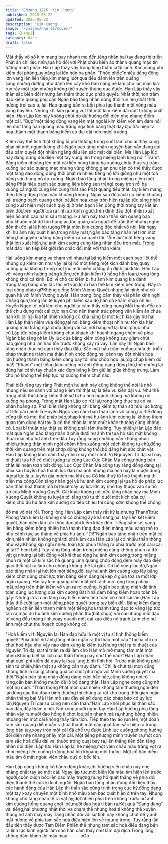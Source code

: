 ```yaml
---
title: "Chương 1225: Kim Cương"
published: 2025-05-22
updated: 2025-05-22
description: 'Kim Cương'
image: '/images/han-li/cover/'
tags: [HanLi]
category: HanLi
draft: false
---
```


Mắt thấy vô số kim mang bay nhanh mà đến,tăng nhân hai tay
đang thi triển Phật ấn chỉ liếc nhìn,tựa hồ đối với Phật châu biến
ảo thành quang mạc tin tưởng mười phần.
Hàn Lập thấy vậy trong lòng thầm cười lạnh.
Kim mang phi kiếm đại phóng,uy năng lại lớn hơn ba phần.
"Phốc phốc"nhiều tiếng động lớn vang lên liên tiếp,kim mang lướt
qua đều đánh lên trên quầng sáng,nhưng dường như đánh lên
cây khô bàn nặng nề làm cho lục mạc kia run rẩy một trận nhưng
không thể xuyên thủng qua được.
Hàn Lập thấy vậy thần sắc biến đổi nhưng âm thầm thúc dục
pháp quyết.
Nhất thời,hơn trăm đạo kiếm quang phụ cận Ngân bào tăng nhân
đồng thời run lên,nhất thời hướng trời cao tụ lại.
Hào quang bắn ra bốn phía tạo thành một vòng màu vàng bay
lên.
Nhưng khi kim quang vụt tắt,một kim kiếm dài một trượng xuất
hiện.
Hàn Lập lúc này không chút do dự hướng đối diện nhẹ nhàng
điểm một cái.
"Bụp"một tiếng động vang lên,mặt ngoài kim kiếm vốn ảm đạm
nổi lên một tầng hàn quang màu trắng ngà,tinh băng thật dày lập
tức hiện ra hoá thành một thanh băng kiếm cự đại dài hơn mười
trượng.

Kiếm này thể tích thật khổng lồ,phi thường trong suốt làm cho ai
thấy cũng phải hít một ngụm lương khí.
Ngân bào tăng nhân nguyên bản vẫn đang cúi đầu bấm quyết đột
nhiên ngẩng đầu lên sắc mặt đại biến.
Mà Hàn Lập lúc này đang đứng đối diện một tay vung lên trong
miệng lạnh lùng nói "Trảm".
Băng kiếm nhoáng lên một cái liền hung hăng hạ xuống,chưa
thực sự trảm xuống lục sắc quang mạc nhưng vùng không gian
phụ cận có thể thấy được một tầng dao động,đồng thời phát ra
nhiều tiếng nổ lớn giống như một toà băng sơn hung hổ áp
xuống.
Ngân bào tăng nhân trong miệng niệm một tiếng Phật hiệu,bạch
sắc quang liên(bông sen trắng) xoay tròn rồi hạ xuống,cả người
cùng liền cùng thất sắc Phật quang tiêu thất.
Cự kiếm mang theo tiếng động trảm vào khoảng không.
Ngay sau đó,cách cự kiếm khoảng vái trượng bạch quang chợt
loé,liên hoa xoay tròn hiện ra,lập tức tăng nhân cũng xuất hiện
một cách quỷ dị ở trên bạch liên,đồng thời trong tay kết ấn biến
đổi,trên người toả ra linh áp kinh người,trên đỉnh đầu đột nhiên
xuất hiện ảo ảnh cao năm sáu trượng.
Hư ảnh này toàn thân kim quang bao phủ,khuôn mặt dữ tợn hung
ác,tóc quăn,nửa người để trần,thế nhưng nghe đồn thì đó lại là
hình tượng Phật môn kim cương độc nhất vô nhị.
Mà ngay khi hư ảnh này xuất hiện,trong nháy mắt,Ngân bào tăng
nhân hét lớn một tiếng,hai quyền hướng băng kiếm xa xa oanh
tới.
"Ầm ầm"một tiếng vang thật lớn xuất hiện,hư ảnh kim cương cùng
tăng nhân đều trợn mắt.
Tròng mắt đảo liên tiếp,kết giới rắn chắc đối mặt với thân kiếm.

Hai luồng kim mang va chạm với nhau tại băng kiếm một cách
bạo liệt thế nhưng cự kiếm lớn như vậy lại bị nổ một tiếng,một
kích đánh bay,quay cuồng giữa không trung một lúc mới miễn
cưỡng ổn định lại được.
Hàn Lập vội vàng nhìn hướng băng kiếm,trên thân kiếm tử hồng
hỗn loạn,trong lòng không khỏi cả kinh.
Bởi vì chỗ cự kiếm bị hư ảnh kim quang kia đánh trúng,tầng băng
dày tấc tấc vỡ vụn,lộ ra bản thể kim kiếm bên trong.
Đây là loại công pháp gì?Không giống Minh Vương Quyết nhưng
lại hình như có quan hệ với Minh Vương quyết.
Hắn trong lòng cảm thấy vài phần kinh nghi.
Chẳng qua,trong lần tế luyện phi kiếm sau đó,hắn đã khảm nhập
nhiều Huyền Ngọc tới nỗi làm cho người ta cảm thấy cứng
họng.Mỗi thanh đều có thể chịu đựng một cái cực hạn.Cho nên
thanh trúc phong vân kiếm ẩn chứa hàn khí lợi hại kia tất nhiên
không có khả năng bị một kích kia gây hư hại.
Hàn Lập thần niệm vừa động,tại nơi băng kiếm thoạt nhìn hư tổn
kia hàn quang màu trắng ngà chớp động vài cái,nơi băng vỡ lại
khôi phục như cũ.Lập tức băng kiếm không chút khách khí hoành
ngang chém về phía Ngân bào tăng nhân.Uy lực của băng kiếm
cũng không suy giảm chút nào,giống như lần hao tổn trước không
xảy ra vậy.
Lần này thì Ngân bào tăng nhân thực sự cảm thấy đau đầu.
Sắc mặt hắn trầm xuống,chưa thi triển pháp thuật né tránh mà
thân hình chớp động,hai cánh tay đột nhiên hoá lớn,hướng thanh
băng kiếm đang bay tới như chớp hợp lại.(dg:chụp kiếm đó mà!)
"Phanh" một tiếng,kim cương hư ảnh đồng dạng động thủ,thế
nhưng lại dùng hai cánh tay chuẩn xác đem băng kiếm giữ lại
giữa không trung,
Làm cho nó không thể tiếp tục hạ xuống thêm chút nào.

Phải biết rằng tuy rằng Phật môn hư ảnh này cũng không thể nói
là nhỏ nhưng nếu so sánh với băng kiếm thì thật sự là tiểu vu kiến
đại vu.
Như thế trong nhất thời,băng kiếm thật sự bị hư ảnh ngạnh kháng
mà không rơi xuống hạ phong.
Tròng mắt Hàn Lập co rút lại,trong lòng thực sự có vài phần
hoảng sợ.
Phải biết rằng không chỉ băng kiếm tự thân sở hữu lực lượng rất
lớn,cái chính là Huyền Ngọc vạn năm bản thân lạnh vô cùng,có
thể đông cứng tất cả mọi thứ pháp bảo,pháp khí mà hư ảnh kim
cương lại không thèm quan tâm dùng hai tay là có thể chặn
lại,một chút khác thường cũng không có.
Loại bí thuật này thật sự không phải tầm thường.
Tuy nhiên,Hàn Lập đảo mắt qua Ngân bào tăng nhân ở phía dưới
hư ảnh thì tựa hồ sắc mặt không thoải mái như hư ảnh trên
đầu.Tuy rằng song chưởng vẫn không nhúc nhích,nhưng thân
mình ngồi chồm hổm xuống một cách không tự chủ,đồng thời kim
quang trên mặt chớp động không thôi,bộ dáng hết sức chật vật.
Hàn Lập không khỏi cảm thấy nhíu mày một chút.
Vị Nguuyên Trí đại sư này bí thuật tựa hồ có chút tương tự cùng
Lục Cực Chân Ma công,nhưng bản chất lại hoàn toàn bất đồng.
Lục Cực Chân Ma công tuy rằng đồng dạng tại phía sau huyễn
hoá thành lục đạo ma ảnh nhưng ma ảnh này là mượn dùng
ngoại lực,là tu luyện giả mượn ma khí của Cổ Ma thuỷ tổ hoá
thành mà thi triển ma công.Còn tăng nhân gọi về hư ảnh kim
cương lại tựa hồ do pháp lực bản thân hoá thành,mà bí thuật này
uy lực lớn ay nhỏ tuỳ thuộc vào sự hỗ trợ của Minh Vương Quyết.
Cái khác không nói,nếu tăng nhân này mà Minh Vương Quyết
không tu luyện tới tầng thứ tư thì dưới một kích của cự kiếm,cho
dù hư ảnh kim cương có tiếp chiêu thì cũng sớm không thể chống

đỡ mà vỡ nát rồi.
Trong lòng Hàn Lập cảm thấy rất kỳ lạ,nhưng ThanhTtrúc Phong
Vân kiếm lại không chỉ có chừng ấy khả năng,hai tay liền kết kiếm
quyết,thần niệm lập tức thúc dục phi kiếm khác đến.
Tiếng sấm sét vang lên,băng kiếm bỗng nhiên hoá thành từng
đạo điện mãng màu vàng thô to như cánh tay,lao thẳng về phía
hư ảnh.
"Di!"Ngân bào tăng nhân trên mặt cả kinh,hiển nhiên không nghĩ
tới phi kiếm của Hàn Lập lại có nhiều thần thông như vậy.Không
kịp nghĩ nhiều,toàn lực phun thẳng ra phía trước một cái.(cái gì
ta??-hem biết)
Tuy rằng tăng nhân trong miệng cũng không phun ra đồ vật gì
nhưng lại bất đồng với khi thao túng hư ảnh kim cương,trong
miệng phun ra một cỗ kim sắc hà quang.Linh quang chớp
động,đem mấy đạo điện giao thổi bật ra làm cho chúng không thể
lại gần.
Cơ hồ cùng lúc đó,Ngân bào tăng nhân lại hét lớn một tiếng,đôi
tay hư ảnh kim cương kẹp lấy băng kiếm chợt dùng chút lực,trên
băng kiếm đang bị kẹp ở giữa toả ra một lớp ngân quang.
Hai tay kim quang chói mắt,vết rách mở rộng trong nháy
mắt,băng trên thân kiếm vỡ vụn ra rơi xuống.
Ngân bào tăng nhân đã tính toán dùng lực lượng của kim cương
Bát Nhã,đem băng kiếm hoàn toàn bẻ gẫy.
Nhưng là vị cao tăng này hiển nhiên tính toán có chút sai lầm,Hàn
Lập thấy thế cười lạnh một tiếng,pháp quyết trong tay biến đổi.
Băng kiếm đang nghênh chiến liền thanh minh một tiếng,hoá
thành từng đạo tơ vàng lập tức tản ra,mặc dù hư ảnh kim cương
phản thủ(bắt,chụp) vài cái nhưng mỗi đạo tơ vàng đều thông
linh,xoay quanh một cái xảo diệu né tránh.Làm cho hư ảnh một
chút thu hoạch cũng không có.

"Hoá kiếm vi ti!Nguyên lai Hàn đạo hữu là một vị tu sĩ tinh thông
kiếm quyết!"Phía dưới hư ảnh,tăng nhân ngẩn ra,thì thào một
câu."Tại hạ chỉ có chút hoả hậu như vậy nào dám xưng là kiếm
tu.Nhưng thật ra bí thuật của Nguyên Trí đại sư thi triển ra đã làm
cho Hàn mỗ mở mang tầm mắt một phen.Không biết lai lịch của
thần thông này như thể nào?"Hàn Lập nhàn nhạt cười,phi kiếm
đã quay lại sau lưng,bình tĩnh hỏi.
Trước mắt không phải sinh tử chiến,hắn thật sự không cần truy
đánh.
"Chỉ là chút tài mọn cũng không tính là cái gì,chẳng qua có chút
phù hợp với Minh vương quyết mà thôi."Ngân bào tăng nhân đồng
dạng cười hắc hắc,cũng không nói rõ ràng,căn bản không muốn
để lộ bộ dáng thật.
Hàn Lập nghe xong cũng nở một nụ cười.
"Thần thông Phật môn quả nhiên không tầm thường,nghĩ đến lại
dùng các thủ đoạn bình thường thì chúng ta rất khó trong thời
gian ngắn phân thắng bại.Mà Hàn mỗ sau đây sẽ sử dụng các
pháp bảo có uy lực lớn,Nguyên Trí đại sư cũng nên cẩn thận."Hàn
Lập khôi phục lại thần sắc ban đầu,đầy thâm ý nói.
Nói xong,mười ngón tay Hàn Lập hướng phía tăng nhân vẩy
ra,mười đạo hồng ti chợt loé,bắn nhanh mà ra,nhưng bỗng nhiên
nhoáng lên một cái không thấy tăm tích.
Tiếp theo tay áo run lên,một đoàn tam sắc quang diễm bắn ra,hoá
thành một cây quạt tam sắc hiện ra trong lòng bàn tay,xoay tròn
một cái đã chế trụ được.Linh lực cuồng phóng,hướng đối diện
nhẹ nhàng phẩy một cái.
Một tiếng phượng minh truyền ra,một con tam sắc hoả điểu dài
vài thước trong quạt bay ra,liền thẳng tiến đến tăng nhân đối diện.
Lập tức Hàn Lập lại hé miệng,một viên châu màu trắng vọt ra khỏi
miệng liền cuồng trướng,hoá lớn khoảng một thước.
Một cỗ hàn diễm màu tím ở mặt ngoài viên châu quỷ dị bốc lên.

Hàn Lập cũng không có hành động khác,chỉ hướng viên châu này
nhẹ nhàng phất tay áo một cái.
Ngay lập tức,một biển lửa màu tím hiện lên trước người,cuồn
cuộn bốc lên cao mấy trượng,hùng hổ quét thẳng về phía đối
diện,thanh thế cực kì kinh người.
Ngân bào tăng nhân đứng đối diện thấy các hành động của Hàn
Lập thì thần sắc cũng trịnh trọng cực kỳ,đồng dạng một tay xoay
chuyển,một bình nhỏ màu xám bạc xuất hiện ở trên tay.
Nhưng không chờ tăng nhân tế ra vật ấy,đột nhiên phía trên
không trước hư ảnh kim cương hồng quang chợt loé,mười đạo
hoả ti bắn ra.Kết quả "Đang đang" vài tiếng,hai phương nhất thời
va chạm,thế nhưng hoả ti không thể xuyên thủng hư ảnh mảy
may
Tăng nhân đối với sự tình này không chút để ý,ánh mắt hướng về
phía tam sắc hoả điểu,hiện lên vẻ ngưng trọng.
Tuy rằng lần đầu tiên thấy được Tam Diễm Phiến thế nhưng tam
sắc hoả điểu đang bắn ra linh lực kinh người làm cho hắn cảm
thấy như lâm đại địch.Trong lòng không dám khinh thị mảy may
------oOo------
